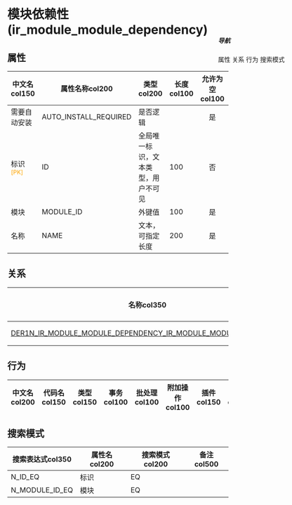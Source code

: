 # 模块依赖性(ir_module_module_dependency)  <!-- {docsify-ignore-all} -->


## 属性
|    中文名col150 | 属性名称col200           | 类型col200     | 长度col100    |允许为空col100    |  备注col500  |
| --------   |------------| -----  | -----  | :----: | -------- |
|需要自动安装|AUTO_INSTALL_REQUIRED|是否逻辑||是||
|标识<sup class="footnote-symbol"><font color=orange>[PK]</font></sup>|ID|全局唯一标识，文本类型，用户不可见|100|否||
|模块|MODULE_ID|外键值|100|是||
|名称|NAME|文本，可指定长度|200|是||


## 关系

<el-row>
<el-tabs v-model="show_der">
<el-tab-pane label="从关系" name="minor">

|  名称col350   | 主实体col200   | 关系类型col200   |    备注col500  |
| -------- |---------- |-----------|----- |
|[DER1N_IR_MODULE_MODULE_DEPENDENCY_IR_MODULE_MODULE_MODULE_ID](der/DER1N_IR_MODULE_MODULE_DEPENDENCY_IR_MODULE_MODULE_MODULE_ID)|[模块(IR_MODULE_MODULE)](module/base/ir_module_module)|1:N关系||

</el-tab-pane>
</el-tabs>
</el-row>

## 行为
| 中文名col200    | 代码名col150    | 类型col150    | 事务col100   | 批处理col100   | 附加操作col100  | 插件col150    |  备注col300  |
| -------- |---------- |----------- |:----:|:----:|---------| ----- | ----- |

## 搜索模式
|   搜索表达式col350   |    属性名col200    |    搜索模式col200        |备注col500  |
| -------- |------------|------------|------|
|N_ID_EQ|标识|EQ||
|N_MODULE_ID_EQ|模块|EQ||

<div style="display: block; overflow: hidden; position: fixed; top: 140px; right: 100px;">

##### 导航
<el-anchor >
<el-anchor-link :href="`#/module/base/ir_module_module_dependency?id=属性`">
  属性
</el-anchor-link>
<el-anchor-link :href="`#/module/base/ir_module_module_dependency?id=关系`">
  关系
</el-anchor-link>
<el-anchor-link :href="`#/module/base/ir_module_module_dependency?id=行为`">
  行为
</el-anchor-link>
<el-anchor-link :href="`#/module/base/ir_module_module_dependency?id=搜索模式`">
  搜索模式
</el-anchor-link>
</el-anchor>
</div>

<script>
 const { createApp } = Vue
  createApp({
    data() {
      return {
show_der:'minor',


      }
    },
    methods: {
    }
  }).use(ElementPlus).mount('#app')
</script>